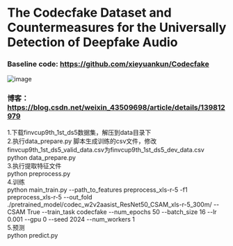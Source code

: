 # The Codecfake Dataset and Countermeasures for the Universally Detection of Deepfake Audio
### Baseline code: https://github.com/xieyuankun/Codecfake

![image](https://github.com/Shybert-AI/Codecfake_ResNet/assets/82042336/962a4bc7-e7a1-4d78-ae23-00a3c29d92f4)

### 博客：https://blog.csdn.net/weixin_43509698/article/details/139812979

1.下载finvcup9th_1st_ds5数据集，解压到data目录下  
2.执行data_prepare.py 脚本生成训练的csv文件，修改finvcup9th_1st_ds5_valid_data.csv为finvcup9th_1st_ds5_dev_data.csv  
python data_prepare.py  
3.执行提取特征文件  
python preprocess.py   
4.训练  
python main_train.py  --path_to_features preprocess_xls-r-5  -f1 preprocess_xls-r-5 --out_fold ./pretrained_model/codec_w2v2aasist_ResNet50_CSAM_xls-r-5_300m/ --CSAM True --train_task codecfake  --num_epochs 50  --batch_size 16 --lr 0.001  --gpu 0   --seed  2024   --num_workers 1  
5.预测  
python predict.py  
